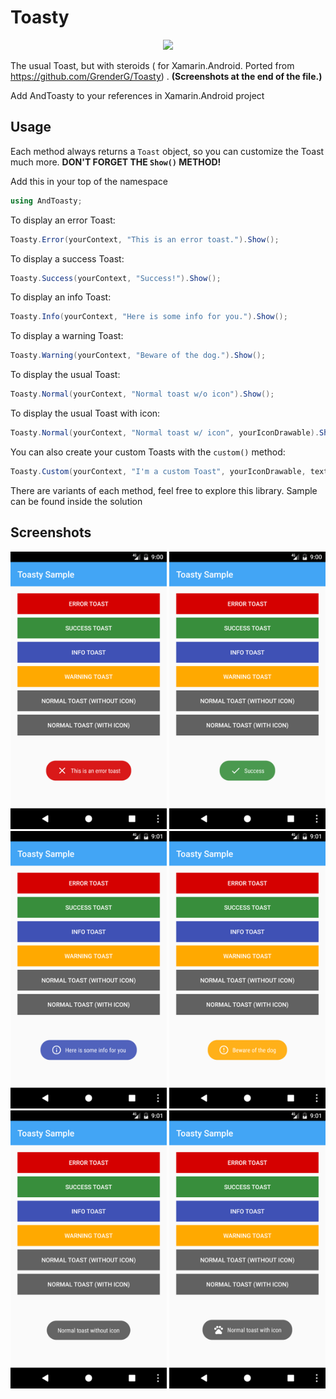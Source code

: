 # Toasty
<div align="center">
	<img src="https://raw.githubusercontent.com/GrenderG/Toasty/master/art/web_hi_res_512.png" width="128">
</div>

The usual Toast, but with steroids ( for Xamarin.Android. Ported from https://github.com/GrenderG/Toasty) . **(Screenshots at the end of the file.)**

Add AndToasty to your references in Xamarin.Android project

Usage
--

Each method always returns a `Toast` object, so you can customize the Toast much more. **DON'T FORGET THE `Show()` METHOD!**

Add this in your top of the namespace
``` C#
using AndToasty;
```

To display an error Toast:

``` C#
Toasty.Error(yourContext, "This is an error toast.").Show();
```
To display a success Toast:

``` C#
Toasty.Success(yourContext, "Success!").Show();
```
To display an info Toast:

``` C#
Toasty.Info(yourContext, "Here is some info for you.").Show();
```
To display a warning Toast:

```  C#
Toasty.Warning(yourContext, "Beware of the dog.").Show();
```
To display the usual Toast:

```  C#
Toasty.Normal(yourContext, "Normal toast w/o icon").Show();
```
To display the usual Toast with icon:

```  C#
Toasty.Normal(yourContext, "Normal toast w/ icon", yourIconDrawable).Show();
```

You can also create your custom Toasts with the `custom()` method:
```  C#
Toasty.Custom(yourContext, "I'm a custom Toast", yourIconDrawable, textColor, tintColor, duration, withIcon, true).Show();
```

There are variants of each method, feel free to explore this library. Sample can be found inside the solution

Screenshots
--

<img src="https://raw.githubusercontent.com/albilaga/Toasty/master/Screenshots/Error.png" width="250">
<img src="https://raw.githubusercontent.com/albilaga/Toasty/master/Screenshots/Success.png" width="250">
<img src="https://raw.githubusercontent.com/albilaga/Toasty/master/Screenshots/Info.png" width="250">
<img src="https://raw.githubusercontent.com/albilaga/Toasty/master/Screenshots/Warning.png" width="250">
<img src="https://raw.githubusercontent.com/albilaga/Toasty/master/Screenshots/Normal%20WO%20icon.png" width="250">
<img src="https://raw.githubusercontent.com/albilaga/Toasty/master/Screenshots/Normal%20W%20Icon.png" width="250">
